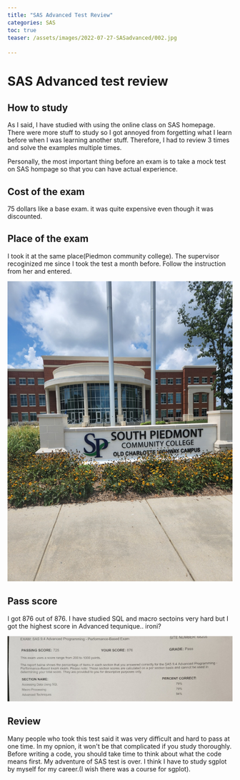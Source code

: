 ```yaml
---
title: "SAS Advanced Test Review"
categories: SAS
toc: true
teaser: /assets/images/2022-07-27-SASadvanced/002.jpg

---
```

# SAS Advanced  test review



## How to study

As I said, I have studied with using the online class on SAS homepage. There were more stuff to study so I got annoyed from forgetting what I learn before when I was learning another stuff. Therefore, I had to review 3 times and solve the examples multiple times.

Personally, the most important thing before an exam is to take a mock test on SAS hompage so that you can have actual experience.



## Cost of the exam

75 dollars like a base exam. it was quite expensive even though it was discounted.



## Place of the exam

I took it at the same place(Piedmon community college). The supervisor recoginized me since I took the test a month before. Follow the instruction from her and entered.


![002.jpg](/assets/images/2022-07-27-SASadvanced/002.jpg)

## Pass score

I got 876 out of 876. I have studied SQL and macro sectoins very hard but I got the highest score in Advanced tequnique.. ironi?

![003.jpg](/assets/images/2022-07-27-SASadvanced/003.jpg)

## Review

Many people who took this test said it was very difficult and hard to pass at one time. In my opnion, it won't be that complicated if you study thoroughly. Before writing a code, you should take time to think about what the code means first. My adventure of SAS test is over. I think I have to study sgplot by myself for my career.(I wish there was a course for sgplot).